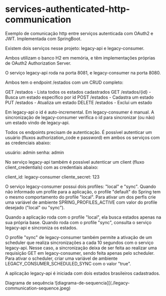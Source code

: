 # services-authenticated-http-communication

Exemplo de comunicação http entre serviços autenticada com OAuth2 e JWT. Implementada com SpringBoot.

Existem dois serviços nesse projeto: legacy-api e legacy-consumer.

Ambos utilizam o banco H2 em memória, e têm implementações próprias de OAuth2 Authorization Server.

O serviço legacy-api roda na porta 8081, e legacy-consumer na porta 8080.

Ambos tem o endpoint /estados com um CRUD completo:

GET /estados - Lista todos os estados cadastrados
GET /estados/{id} - Busca um estado específico por id
POST /estados - Cadastra um estado
PUT /estados - Atualiza um estado
DELETE /estados - Exclui um estado

Em legacy-api o id é auto-incremental. Em legacy-consumer é manual. A sincronização de legacy-consumer verifica o id para sincronizar (ou não) um estado vindo de legacy-api.

Todos os endpoints precisam de autenticação. É possível autenticar um usuário (fluxos authorization_code e password) em ambos os serviços com as credenciais abaixo:

usuário: admin
senha: admin

No serviço legacy-api também é possível autenticar um client (fluxo client_credentials) com as credentiais abaixo:

client_id: legacy-consumer
cliente_secret: 123

O serviço legacy-consumer possui dois profiles: "local" e "sync". Quando não informado um profile para a aplicação, o profile "default" do Spring tem o mesmo comportamento do profile "local". Para ativar um dos perfis crie uma variável de ambiente SPRING_PROFILES_ACTIVE com valor do profile desejado ("local" ou "sync").

Quando a aplicação roda com o profile "local", ela busca estados apenas na sua própria base. Quando roda com o profile "sync", consulta o serviço legacy-api e sincroniza os estados.

O profile "sync" de legacy-consumer também permite a ativação de um scheduler que realiza sincronizações a cada 10 segundos com o serviço legacy-api. Nesse caso, a sincronização deixa de ser feita ao realizar uma requisição GET em legacy-consumer, sendo feita apenas pelo scheduler. Para ativar o scheduler, criar uma variável de ambiente LEGACY_CONSUMER_SCHEDULED_SYNC com o valor "true".

A aplicação legacy-api é iniciada com dois estados brasileiros cadastrados.

Diagrama de sequência
![diagrama-de-sequencia][(./legacy-communication-sequence.jpeg)
